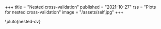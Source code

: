 +++
title = "Nested cross-validation"
published = "2021-10-27"
rss = "Plots for nested cross-validation"
image = "/assets/self.jpg"
+++

\pluto{nested-cv}
